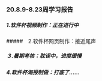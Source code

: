 ### 20.8.9-8.23周学习报告

##### 1.软件杯视频制作：正在进行中

#####　2.软件杯网页制作：接近尾声

##### ３.暑期考核：耽误中，进度缓慢

##### 4.软件杯海报制做：打底了……

